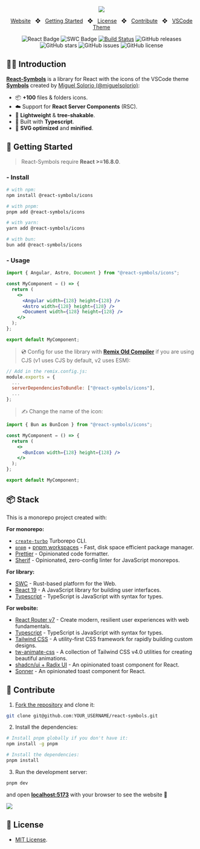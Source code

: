 <div align="center">
<a href="https://react-symbols.vercel.app/">
<img src="https://raw.githubusercontent.com/pheralb/react-symbols/main/website/public/images/og.png">
</a>

<p></p>

<a href="https://react-symbols.vercel.app">Website</a>
<span>&nbsp;&nbsp;❖&nbsp;&nbsp;</span>
<a href="#-getting-started">Getting Started</a>
<span>&nbsp;&nbsp;❖&nbsp;&nbsp;</span>
<a href="#-license">License</a>
<span>&nbsp;&nbsp;❖&nbsp;&nbsp;</span>
<a href="#-contribute">Contribute</a>
<span>&nbsp;&nbsp;❖&nbsp;&nbsp;</span>
<a href="https://marketplace.visualstudio.com/items?itemName=miguelsolorio.symbols">VSCode Theme</a>

![React Badge](https://img.shields.io/badge/React-61DAFB?logo=react&logoColor=000&style=flat)
![SWC Badge](https://img.shields.io/badge/SWC-F8C457?logo=swc&logoColor=000&style=flat)
[![Build Status](https://img.shields.io/endpoint.svg?url=https%3A%2F%2Factions-badge.atrox.dev%2Fpheralb%2Freact-symbols%2Fbadge%3Fref%3Dmain&style=flat)](https://actions-badge.atrox.dev/pheralb/react-symbols/goto?ref=main)
![GitHub releases](https://img.shields.io/github/release/pheralb/react-symbols)
![GitHub stars](https://img.shields.io/github/stars/pheralb/react-symbols)
![GitHub issues](https://img.shields.io/github/issues/pheralb/react-symbols)
![GitHub license](https://img.shields.io/github/license/pheralb/react-symbols)

</div>

## 🧑‍🚀 Introduction

[**React-Symbols**](https://react-symbols.vercel.app/) is a library for React with the icons of the VSCode theme [**Symbols**](https://marketplace.visualstudio.com/items?itemName=miguelsolorio.symbols) created by [Miguel Solorio (@miguelsolorio)](https://github.com/miguelsolorio):

- 📦 **+100** files & folders icons.
- ☁️ Support for **React Server Components** (RSC).
- 🍃 **Lightweight** & **tree-shakable**.
- 💙 Built with **Typescript**.
- 🚀 **SVG optimized** and **minified**.

## 🚀 Getting Started

> React-Symbols require **React >=16.8.0**.

### - Install

```bash
# with npm:
npm install @react-symbols/icons

# with pnpm:
pnpm add @react-symbols/icons

# with yarn:
yarn add @react-symbols/icons

# with bun:
bun add @react-symbols/icons
```

### - Usage

```jsx
import { Angular, Astro, Document } from "@react-symbols/icons";

const MyComponent = () => {
  return (
    <>
      <Angular width={128} height={128} />
      <Astro width={128} height={128} />
      <Document width={128} height={128} />
    </>
  );
};

export default MyComponent;
```

> 💿 Config for use the library with [**Remix Old Compiler**](https://remix.run/) if you are using CJS (v1 uses CJS by default, v2 uses ESM):

```js
// Add in the remix.config.js:
module.exports = {
  ...
  serverDependenciesToBundle: ["@react-symbols/icons"],
  ...
};
```

> ✍️ Change the name of the icon:

```jsx
import { Bun as BunIcon } from "@react-symbols/icons";

const MyComponent = () => {
  return (
    <>
      <BunIcon width={128} height={128} />
    </>
  );
};

export default MyComponent;
```

## 📦 Stack

This is a monorepo project created with:

**For monorepo:**

- [`create-turbo`](https://www.npmjs.com/package/create-turbo) Turborepo CLI.
- [`pnpm`](https://pnpm.io/) + [pnpm workspaces](https://pnpm.io/workspaces) - Fast, disk space efficient package manager.
- [Prettier](https://prettier.io/) - Opinionated code formatter.
- [Sherif](https://github.com/QuiiBz/sherif) - Opinionated, zero-config linter for JavaScript monorepos.

**For library:**

- [SWC](https://swc.rs/) - Rust-based platform for the Web.
- [React 19](https://reactjs.org/) - A JavaScript library for building user interfaces.
- [Typescript](https://www.typescriptlang.org/) - TypeScript is JavaScript with syntax for types.

**For website:**

- [React Router v7](https://reactrouter.com/) - Create modern, resilient user experiences with web fundamentals.
- [Typescript](https://www.typescriptlang.org/) - TypeScript is JavaScript with syntax for types.
- [Tailwind CSS](https://tailwindcss.com/) - A utility-first CSS framework for rapidly building custom designs.
- [tw-animate-css](https://github.com/Wombosvideo/tw-animate-css) - A collection of Tailwind CSS v4.0 utilities for creating beautiful animations.
- [shadcn/ui + Radix UI](https://ui.shadcn.com/) - An opinionated toast component for React.
- [Sonner](https://sonner.emilkowal.ski/) - An opinionated toast component for React.

## 🙌 Contribute

1. [Fork the repository](https://github.com/pheralb/react-symbols/fork) and clone it:

```bash
git clone git@github.com:YOUR_USERNAME/react-symbols.git
```

2. Install the dependencies:

```bash
# Install pnpm globally if you don't have it:
npm install -g pnpm

# Install the dependencies:
pnpm install
```

3. Run the development server:

```bash
pnpm dev
```

and open [**localhost:5173**](http://localhost:5173) with your browser to see the website 🚀

<a href="https://github.com/pheralb/react-symbols/graphs/contributors">
  <img src="https://contrib.rocks/image?repo=pheralb/react-symbols" />
</a>

<p></p>

## 🔑 License

- [MIT License](https://github.com/pheralb/react-symbols/blob/main/LICENSE).
